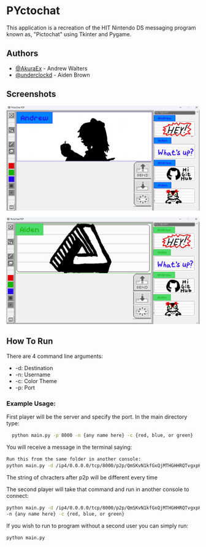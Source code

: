 # PYctochat

This application is a recreation of the HIT Nintendo DS messaging program known as, "Pictochat" using Tkinter and Pygame.


## Authors

- [@AkuraEx](https://github.com/AkuraEx) - Andrew Walters
- [@underclockd](https://github.com/underclockd) - Aiden Brown

## Screenshots

![App Screenshot](https://raw.githubusercontent.com/AkuraEx/PYctochat/refs/heads/main/assets/awesomeScreenshot1.png)

![App Screenshot 2](https://raw.githubusercontent.com/AkuraEx/PYctochat/refs/heads/main/assets/awesomeScreenshot2.png)


## How To Run

There are 4 command line arguments:
- -d: Destination
- -n: Username
- -c: Color Theme
- -p: Port

### Example Usage:

First player will be the server and specify the port.
In the main directory type:
```bash
  python main.py -p 8000 -n {any name here} -c {red, blue, or green}
```

You will receive a message in the terminal saying:
```bash
Run this from the same folder in another console:
python main.py -d /ip4/0.0.0.0/tcp/8000/p2p/QmSKvN1kfGxQjMTHGHHRQTvgxpKnUwK8ksyqc8ULjokEHZ    
```

The string of chracters after p2p will be different every time

The second player will take that command and run in another console to connect:

```bash
python main.py -d /ip4/0.0.0.0/tcp/8000/p2p/QmSKvN1kfGxQjMTHGHHRQTvgxpKnUwK8ksyqc8ULjokEHZ    
-n {any name here} -c {red, blue, or green}
```

If you wish to run to program without a second user you can simply run:
```bash
python main.py
```
    